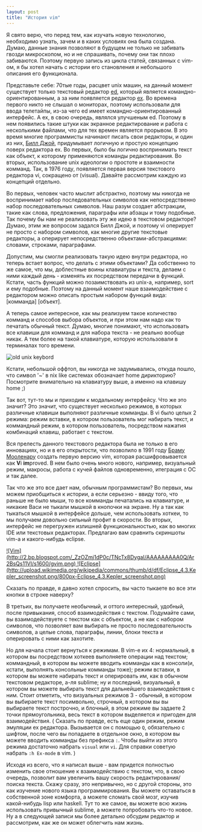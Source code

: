 ```yaml
---
layout: post
title: "История vim"
---
```


Я свято верю, что перед тем, как изучать новую технологию, необходимо узнать, зачем и в каких условиях она была создана. Думаю, данные знания позволяют в будущем не только не забивать гвозди микроскопом, но и не спрашивать, почему они так плохо забиваются. Поэтому первую запись из цикла статей, связанных с vim-ом, я бы хотел начать с истории его становления и небольшого описания его функционала.

Представьте себе: 70тые годы, расцвет unix машин, на данный момент существует только текстовый редактор [ed](http://en.wikipedia.org/wiki/Ed_(text_editor)), который является командно-ориентированным, а за ним появляется редактор [ex](http://en.wikipedia.org/wiki/Ex_(text_editor)). Во времена первого никто не слышал о мониторах, поэтому использовали для ввода телетайпы, из-за чего ed имеет командно-ориентированный интерфейс. А ex, в свою очередь, являлся улучшеным ed. Поэтому в нем появились такие штуки как экранное редактирование и работа с несколькими файлами, что для тех времен является прорывом. В это время многие программисты начинают писать свои редакторы, и один из них, [Билл Джой](http://en.wikipedia.org/wiki/Bill_Joy), придумывает логичную и простую концепцию поверх редактора ex. Во первых, было бы логично воспринимать текст как объект, к которому применяются команды редактирования. Во вторых, использование unix идеологии о простоте и взаимности комманд. Так, в 1976 году, появляется первая версия текстового редактора vi, сокращено от (visual). Давайте рассмотрим каждую из концепций отдельно.

Во первых, человек часто мыслит абстрактно, поэтому мы никогда не воспринимает набор последовательных символов как непосредственно набор последовательных символов. Наш разум создает абстракции, такие как слова, предложения, параграфы или абзацы и тому подобные. Так почему бы нам не реализовать эту же идею в текстовом редакторе? Думаю, этим же вопросом задался Билл Джой, и поэтому vi оперирует не просто с набором символов, как многие другие текстовые редакторы, а оперирует непосредственно объектами-абстракциями: словами, строками, параграфами.

Допустим, мы смогли реализовать такую идею внутри редактора, но теперь встает вопрос, что делать с этими объектами? Да собственно то же самое, что мы, доблестные воины клавиатуры и текста, делаем с ними каждый день - изменять их посредством передачи в функций. Кстати, часть функций можно позаимствовать из unix-а, например, sort и ему подобные. Поэтому на данный момент наше взаимодействие с редактором можно описать простым набором функций вида: [комманда] [объект].

А теперь самое интересное, как мы реализуем такое количество комманд и способов выбора объектов, и при этом нам надо как то печатать обычный текст. Думаю, многие понимают, что использовать все клавиши для комманд и для набора текста - не реально вообще никак. А тем более на такой клавиатуре, которую использовали в терминалах того времени.

![old unix keybord](http://upload.wikimedia.org/wikipedia/commons/thumb/a/a0/KB_Terminal_ADM3A.svg/1000px-KB_Terminal_ADM3A.svg.png)

Кстати, небольшой оффтоп, вы никогда не задумывались, откуда пошло, что символ '~' в nix like системах обозначает home дирикторию? Посмотрите внимательно на клавиатуру выше, а именно на клавишу home ;)

Так вот, тут-то мы и приходим к модальному интерфейсу. Что же это значит? Это значит, что существует несколько режимов, в которых различные клавиши выполняют различные комманды. В vi было целых 2 режима: режим вставки, в котором пользователь мог набирать текст, и коммандный режим, в котором пользователь, посредством нажатия комбинаций клавиш, работает с текстом.

Вся прелесть данного текстового редактора была не только в его инновациях, но и в его открытости, что позволило в 1991 году [Браму Мооленару](http://en.wikipedia.org/wiki/Bram_Moolenaar) создать первую версию vim, которая расшифровывается как **V**i **im**proved. В нем было очень много нового, например, визуальный режим, макросы, работа с кучей файлов одновременно, итеграция с ОС и так далее.

Так что же это все дает нам, обычным программистам? Во первых, мы можем приобщиться к истории, а если серьезно - ввиду того, что раньше не было мыши, то все комманды печатались на клавиатуре, и никакие Васи не тыкали мышкой в кнопочки на экране. Ну а так как тыкаться мышкой в интерфейсе дольше, чем использовать хоткеи, то мы получаем довольно сильный профит в скорости. Во вторых, интерфейс не перегружен излишней функциональностью, как во многих IDE или текстовых редакторах. Предлагаю вам сравнить скриншоты vim-а и какого-нибудь eclipse. 

<a class="lightbox" href="http://2.bp.blogspot.com/_ZzOZmj1dP0c/TNcTx8DygaI/AAAAAAAAA0Q/Ar2BsQs11VI/s1600/gvim.png">
![Vim](http://2.bp.blogspot.com/_ZzOZmj1dP0c/TNcTx8DygaI/AAAAAAAAA0Q/Ar2BsQs11VI/s1600/gvim.png)
</a>
<a class="lightbox" href="http://upload.wikimedia.org/wikipedia/commons/thumb/d/df/Eclipse_4.3.Kepler_screenshot.png/800px-Eclipse_4.3.Kepler_screenshot.png">
![Eclipse](http://upload.wikimedia.org/wikipedia/commons/thumb/d/df/Eclipse_4.3.Kepler_screenshot.png/800px-Eclipse_4.3.Kepler_screenshot.png)
</a>

Сказать по правде, я давно хотел спросить, вы часто тыкаете во все эти кнопки в cтроке наверху?

В третьих, вы получаете необычный, и оттого интересный, удобный, после привыкания, способ взаимодействия с текстом. Подумайте сами, вы взаимодействуете с текстом как с объектом, а не как с набором символов, что позволяет вам выбирать не просто последовательность символов, а целые слова, параграфы, линии, блоки текста и оперировать с ними как захотите.

Но для начала стоит вернуться к режимам. В vim-е их 4: нормальный, в котором вы посредством хоткеев выполняете операции над текстом; коммандный, в котором вы можете вводить комманды как в консоли(и, кстати, выполнять консольные комманды тоже); режим вставки, в котором вы можете набирать текст и оперировать им, как в обычном текстовом редакторе, а-ля sublime; ну и последний, визуальный, в котором вы можете выбирать текст для дальнейшего взаимодействия с ним. Стоит отметить, что визуальных режимов 3 - обычный, в котором вы выбираете текст посимвольно, строчный, в котором вы вы выбираете текст построчно, и блочный, в этом режиме вы задаете 2 точки прямоугольника, весь текст в котором выделяется и пригоден для взаимодействия. ( Сказать по правде, есть еще один режим, режим эмуляции ex редактора. Вызывается он с помощью `Q`, обязательно с шифтом, после чего вы попадаете в отдельное окно, в котором вы можете вводить комманды без префикса `:`. Чтобы выйти из этого режима достаточно набрать `visual` или `vi`. Для справки советую набрать `:h Ex-mode` в vim. )

Исходя из всего, что я написал выше - вам придется полностью изменить свое отношение к взаимодействию с текстом, что, в свою очередь, позволит вам увеличить вашу скорость редактирования/поиска текста. Скажу сразу, это непривычно, но с другой стороны, это как изучение нового языка программирования. Вы можете оставаться в собственной зоне комфорта, а можете сломать свой мозг, изучив какой-нибудь lisp или haskell. Тут то же самое, вы можете всю жизнь использовать привычный sublime, а можете попробовать что-то новое. Ну а в следующей записи мы более детально обсудим редактор и рассмотрим, как же он может облегчить нам жизнь.
